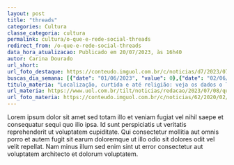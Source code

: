 ```yaml
---
layout: post
title: "threads"
categories: Cultura
classe_categoria: cultura
permalink: cultura/o-que-e-rede-social-threads
redirect_from: /o-que-e-rede-social-threads
data_hora_atualizacao: Publicado em 20/07/2023, às 16h40
autor: Carina Dourado
url_short: 
url_foto_destaque: https://conteudo.imguol.com.br/c/noticias/d7/2023/07/06/tela-de-celular-com-o-app-threads-da-meta-1688648748382_v2_900x506.jpg
buscas_dia_semana: [{"date": "01/06/2023", "value": 0},{"date": "02/06/2023", "value": 0},{"date": "03/06/2023", "value": 0},{"date": "04/06/2023", "value": 5},{"date": "05/06/2023", "value": 20},{"date": "06/06/2023", "value": 30},{"date": "07/06/2023", "value": 15}]
titulo_materia: "Localização, curtida e até religião: veja os dados o Threads coleta de você"
url_materia: https://www.uol.com.br/tilt/noticias/redacao/2023/07/08/quais-dados-a-rede-social-threads-coleta-de-voce-a-politica-de-privacidade.htm
url_foto_materia: https://conteudo.imguol.com.br/c/noticias/62/2020/02/18/celular-smartphone-privacidade-dados-aplicativos-documento-1582053837533_v2_300x225.jpg.webp
---
```

Lorem ipsum dolor sit amet sed totam illo et veniam fugiat vel nihil saepe et consequatur sequi quo illo ipsa. Id sunt perspiciatis ut veritatis reprehenderit ut voluptatem cupiditate. 
Qui consectetur mollitia aut omnis porro et autem fugit sit earum doloremque ut illo odio sit dolores odit vel velit repellat. Nam minus illum sed enim sint ut error consectetur aut voluptatem architecto et dolorum voluptatem. 

